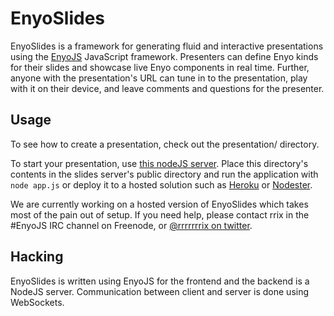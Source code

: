 EnyoSlides
==========

EnyoSlides is a framework for generating fluid and interactive presentations
using the [EnyoJS](http://enyojs.com) JavaScript framework. Presenters can
define Enyo kinds for their slides and showcase live Enyo components in real
time. Further, anyone with the presentation's URL can tune in to the
presentation, play with it on their device, and leave comments and questions
for the presenter.

Usage
-----

To see how to create a presentation, check out the presentation/ directory.

To start your presentation, use [this
nodeJS server](https://github.com/MeatballIndustries/enyo-slides-server).
Place this directory's contents in the slides server's public directory and
run the application with ``node app.js`` or deploy it to a hosted solution
such as [Heroku](http://heroku.com) or [Nodester](http://nodester.com).

We are currently working on a hosted version of EnyoSlides which takes most of
the pain out of setup. If you need help, please contact rrix in the #EnyoJS
IRC channel on Freenode, or [@rrrrrrrix on
twitter](https://twitter.com/rrrrrrix).

Hacking
-------

EnyoSlides is written using EnyoJS for the frontend and the backend is a
NodeJS server. Communication between client and server is done using
WebSockets.

